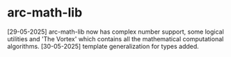 # arc-math-lib

[29-05-2025] arc-math-lib now has complex number support, some logical utilities and 'The Vortex' which contains all the mathematical computational algorithms.
[30-05-2025] template generalization for types added.
